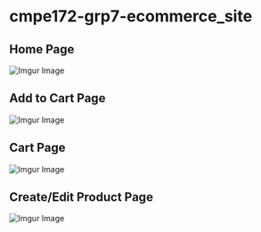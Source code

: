 # cmpe172-grp7-ecommerce_site

## Home Page
![Imgur Image](https://imgur.com/AKJlckU.jpg)

## Add to Cart Page
![Imgur Image](https://imgur.com/F7RMime.jpg)

## Cart Page
![Imgur Image](https://imgur.com/GccxnSI.jpg)

## Create/Edit Product Page
![Imgur Image](https://imgur.com/XySC1jJ.jpg)
